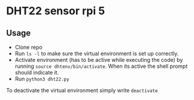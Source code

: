 # DHT22 sensor rpi 5

## Usage
* Clone repo
* Run ```ls -l``` to make sure the virtual environment is set up correctly.
* Activate environment (has to be active while executing the code) by running ```source dhtenv/bin/activate```. When its active the shell prompt should indicate it.
* Run ```python3 dht22.py```

To deactivate the virtual environment simply write ```deactivate```
